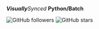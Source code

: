 ***Visually****Synced*
**Python/Batch**

![GitHub followers](https://img.shields.io/github/followers/visuallysynced?style=social) ![GitHub stars](https://img.shields.io/github/stars/visuallysynced?style=social)
